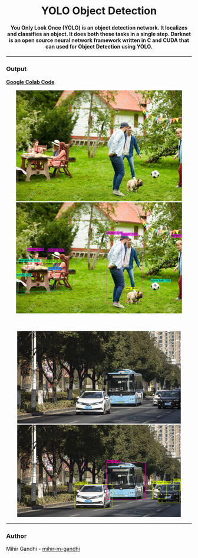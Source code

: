 <h1 align="center">YOLO Object Detection</h1>

<div align="center">
  
<h4>You Only Look Once (YOLO) is an object detection network. It localizes and classifies an object. It does both these tasks in a single step. Darknet is an open source neural network framework written in C and CUDA that can used for Object Detection using YOLO. </h4>
 
</div>

-----------------------------------------
### Output

[**Google Colab Code**](https://colab.research.google.com/drive/1GLZ08YIcobVomLfkVSFMkQwIerdMdwen)

<p align="center">
    <img height=300px src="./images/test1.jpg">
    <img height=300px src="./images/output1.jpg">
</p>
<br>
<p align="center">
    <img height=250px src="./images/test2.jpg">
    <img height=250px src="./images/output2.jpg">
</p>

------------------------------------------
### Author

Mihir Gandhi - [mihir-m-gandhi](https://github.com/mihir-m-gandhi)
